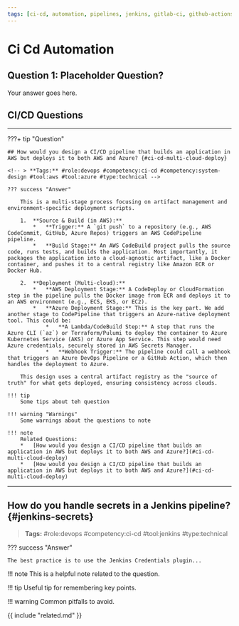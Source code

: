 ```yaml
---
tags: [ci-cd, automation, pipelines, jenkins, gitlab-ci, github-actions, azure-devops]
---
```


# Ci Cd Automation

## Question 1: Placeholder Question?
Your answer goes here.


## CI/CD Questions

---

???+ tip "Question"

    ## How would you design a CI/CD pipeline that builds an application in AWS but deploys it to both AWS and Azure? {#ci-cd-multi-cloud-deploy}

    <!-- > **Tags:** #role:devops #competency:ci-cd #competency:system-design #tool:aws #tool:azure #type:technical -->

    ??? success "Answer"

        This is a multi-stage process focusing on artifact management and environment-specific deployment scripts.
        
        1.  **Source & Build (in AWS):**
            *   **Trigger:** A `git push` to a repository (e.g., AWS CodeCommit, GitHub, Azure Repos) triggers an AWS CodePipeline pipeline.
            *   **Build Stage:** An AWS CodeBuild project pulls the source code, runs tests, and builds the application. Most importantly, it packages the application into a cloud-agnostic artifact, like a Docker container, and pushes it to a central registry like Amazon ECR or Docker Hub.
        
        2.  **Deployment (Multi-cloud):**
            *   **AWS Deployment Stage:** A CodeDeploy or CloudFormation step in the pipeline pulls the Docker image from ECR and deploys it to an AWS environment (e.g., ECS, EKS, or EC2).
            *   **Azure Deployment Stage:** This is the key part. We add another stage to CodePipeline that triggers an Azure-native deployment tool. This could be:
                *   **A Lambda/CodeBuild Step:** A step that runs the Azure CLI (`az`) or Terraform/Pulumi to deploy the container to Azure Kubernetes Service (AKS) or Azure App Service. This step would need Azure credentials, securely stored in AWS Secrets Manager.
                *   **Webhook Trigger:** The pipeline could call a webhook that triggers an Azure DevOps Pipeline or a GitHub Action, which then handles the deployment to Azure.

        This design uses a central artifact registry as the "source of truth" for what gets deployed, ensuring consistency across clouds.
    
    !!! tip 
        Some tips about teh question

    !!! warning "Warnings"
        Some warnings about the questions to note

    !!! note
        Related Questions:
        *   [How would you design a CI/CD pipeline that builds an application in AWS but deploys it to both AWS and Azure?](#ci-cd-multi-cloud-deploy)
        *   [How would you design a CI/CD pipeline that builds an application in AWS but deploys it to both AWS and Azure?](#ci-cd-multi-cloud-deploy)



---

## How do you handle secrets in a Jenkins pipeline? {#jenkins-secrets}

> **Tags:** #role:devops #competency:ci-cd #tool:jenkins #type:technical

??? success "Answer"

    The best practice is to use the Jenkins Credentials plugin...


!!! note
    This is a helpful note related to the question.

!!! tip
    Useful tip for remembering key points.

!!! warning
    Common pitfalls to avoid.

{{ include "related.md" }}
